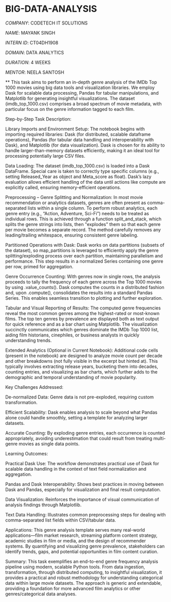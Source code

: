 # BIG-DATA-ANALYSIS

*COMPANY*: CODETECH IT SOLUTIONS

*NAME*: MAYANK SINGH

*INTERN ID*: CT04DH1908

*DOMAIN*: DATA ANALYTICS

*DURATION*: 4 WEEKS

*MENTOR*: NEELA SANTOSH

** This task aims to perform an in-depth genre analysis of the IMDb Top 1000 movies using big data tools and visualization libraries. We employ Dask for scalable data processing, Pandas for tabular manipulations, and Matplotlib for generating insightful visualizations. The dataset (imdb_top_1000.csv) comprises a broad spectrum of movie metadata, with particular focus on the genre information tagged to each film.

Step-by-Step Task Description:

Library Imports and Environment Setup:
The notebook begins with importing required libraries: Dask (for distributed, scalable dataframe operations), Pandas (for tabular data handling and interoperability with Dask), and Matplotlib (for data visualization). Dask is chosen for its ability to handle larger-than-memory datasets efficiently, making it an ideal tool for processing potentially large CSV files.

Data Loading:
The dataset (imdb_top_1000.csv) is loaded into a Dask DataFrame. Special care is taken to correctly type specific columns (e.g., setting Released_Year as object and Meta_score as float). Dask’s lazy evaluation allows efficient handling of the data until actions like compute are explicitly called, ensuring memory-efficient operations.

Preprocessing – Genre Splitting and Normalization:
In most movie recommendation or analytics datasets, genres are often present as comma-separated lists within a single column. To perform robust analytics, each genre entry (e.g., “Action, Adventure, Sci-Fi”) needs to be treated as individual rows. This is achieved through a function split_and_stack, which splits the genre strings into lists, then "explodes" them so that each genre per movie becomes a separate record. The method carefully removes any leading/trailing whitespace, ensuring consistent genre labeling.

Partitioned Operations with Dask:
Dask works on data partitions (subsets of the dataset), so map_partitions is leveraged to efficiently apply the genre splitting/exploding process over each partition, maintaining parallelism and performance. This step results in a normalized Series containing one genre per row, primed for aggregation.

Genre Occurrence Counting:
With genres now in single rows, the analysis proceeds to tally the frequency of each genre across the Top 1000 movies by using .value_counts(). Dask computes the counts in a distributed fashion and, upon .compute(), consolidates the results into a standard Pandas Series. This enables seamless transition to plotting and further exploration.

Tabular and Visual Reporting of Results:
The computed genre frequencies reveal the most common genres among the highest-rated or most-known films. The top ten genres by prevalence are displayed both as text output for quick reference and as a bar chart using Matplotlib. The visualization succinctly communicates which genres dominate the IMDb Top 1000 list, aiding film historians, cinephiles, or business analysts in quickly understanding trends.

Extended Analytics (Optional in Current Notebook):
Additional code cells (present in the notebook) are designed to analyze movie count per decade and other breakdowns (not fully visible in the excerpt but hinted at). This typically involves extracting release years, bucketing them into decades, counting entries, and visualizing as bar charts, which further adds to the demographic and temporal understanding of movie popularity.

Key Challenges Addressed:

De-normalized Data: Genre data is not pre-exploded, requiring custom transformation.

Efficient Scalability: Dask enables analysis to scale beyond what Pandas alone could handle smoothly, setting a template for analyzing larger datasets.

Accurate Counting: By exploding genre entries, each occurrence is counted appropriately, avoiding underestimation that could result from treating multi-genre movies as single data points.

Learning Outcomes:

Practical Dask Use: The workflow demonstrates practical use of Dask for scalable data handling in the context of text field normalization and aggregation.

Pandas and Dask Interoperability: Shows best practices in moving between Dask and Pandas, especially for visualization and final result computation.

Data Visualization: Reinforces the importance of visual communication of analysis findings through Matplotlib.

Text Data Handling: Illustrates common preprocessing steps for dealing with comma-separated list fields within CSV/tabular data.

Applications:
This genre analysis template serves many real-world applications—film market research, streaming platform content strategy, academic studies in film or media, and the design of recommender systems. By quantifying and visualizing genre prevalence, stakeholders can identify trends, gaps, and potential opportunities in film content curation.

Summary:
This task exemplifies an end-to-end genre frequency analysis pipeline using modern, scalable Python tools. From data ingestion, transformation, through distributed computing, to insightful visualization, it provides a practical and robust methodology for understanding categorical data within large movie datasets. The approach is generic and extendable, providing a foundation for more advanced film analytics or other genres/categorical data analyses. 
